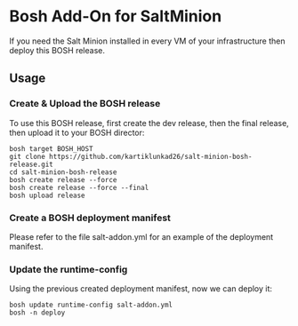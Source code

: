 # Bosh Add-On for SaltMinion

If you need the Salt Minion installed in every VM of your infrastructure then deploy this BOSH release.

## Usage

### Create & Upload the BOSH release

To use this BOSH release, first create the dev release, then the final release, then upload it to your BOSH director:

```
bosh target BOSH_HOST
git clone https://github.com/kartiklunkad26/salt-minion-bosh-release.git
cd salt-minion-bosh-release
bosh create release --force
bosh create release --force --final
bosh upload release
```

### Create a BOSH deployment manifest

Please refer to the file salt-addon.yml for an example of the deployment manifest.

### Update the runtime-config

Using the previous created deployment manifest, now we can deploy it:

```
bosh update runtime-config salt-addon.yml
bosh -n deploy
```


